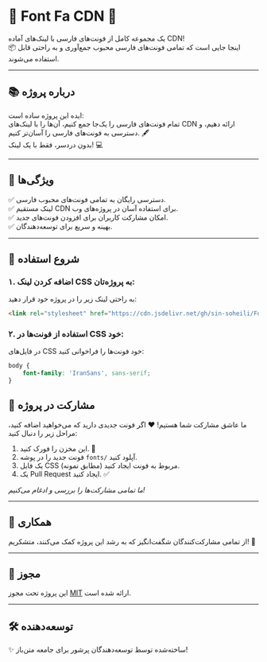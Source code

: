 
# 🎨 Font Fa CDN 🚀  
یک مجموعه کامل از فونت‌های فارسی با لینک‌های آماده CDN!  
📦 اینجا جایی است که تمامی فونت‌های فارسی محبوب جمع‌آوری و به راحتی قابل استفاده می‌شوند.  

---

## 📚 درباره پروژه  
ایده این پروژه ساده است:  
تمام فونت‌های فارسی را یک‌جا جمع کنیم، آن‌ها را با لینک‌های CDN ارائه دهیم، و دسترسی به فونت‌های فارسی را آسان‌تر کنیم. 🖋️  
بدون دردسر، فقط با یک لینک! 💻

---

## 🌟 ویژگی‌ها  
✅ دسترسی رایگان به تمامی فونت‌های محبوب فارسی.  
✅ لینک مستقیم CDN برای استفاده آسان در پروژه‌های وب.  
✅ امکان مشارکت کاربران برای افزودن فونت‌های جدید.  
✅ بهینه و سریع برای توسعه‌دهندگان.  

---

## 🚀 شروع استفاده  

### **۱. اضافه کردن لینک CSS به پروژه‌تان:**  
به راحتی لینک زیر را در پروژه خود قرار دهید:  
```html
<link rel="stylesheet" href="https://cdn.jsdelivr.net/gh/sin-soheili/Font-fa/fonts.css">
```

### **۲. استفاده از فونت‌ها در CSS خود:**  
در فایل‌های CSS خود فونت‌ها را فراخوانی کنید:  
```css
body {
    font-family: 'IranSans', sans-serif;
}
```

## 👥 مشارکت در پروژه  
ما عاشق مشارکت شما هستیم! ❤️ اگر فونت جدیدی دارید که می‌خواهید اضافه کنید، مراحل زیر را دنبال کنید:  

1. این مخزن را فورک کنید. 🍴  
2. فونت جدید را در پوشه `fonts/` آپلود کنید.  
3. یک فایل CSS مربوط به فونت ایجاد کنید (مطابق نمونه).  
4. یک Pull Request ایجاد کنید. ✅  

*ما تمامی مشارکت‌ها را بررسی و ادغام می‌کنیم!*

---

## 🤝 همکاری  
از تمامی مشارکت‌کنندگان شگفت‌انگیز که به رشد این پروژه کمک می‌کنند، متشکریم! 🌟  

---

## 📄 مجوز  
این پروژه تحت مجوز [MIT](LICENSE) ارائه شده است.  

---

## 🛠️ توسعه‌دهنده  
✨ ساخته‌شده توسط توسعه‌دهندگان پرشور برای جامعه متن‌باز!  
```
